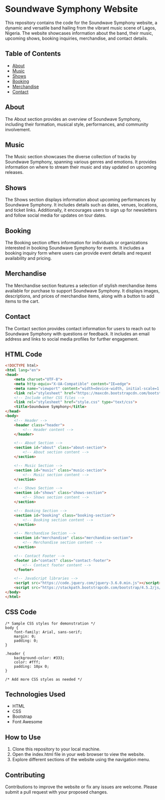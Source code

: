 
# Soundwave Symphony Website

This repository contains the code for the Soundwave Symphony website, a dynamic and versatile band hailing from the vibrant music scene of Lagos, Nigeria. The website showcases information about the band, their music, upcoming shows, booking inquiries, merchandise, and contact details.

## Table of Contents
- [About](#about)
- [Music](#music)
- [Shows](#shows)
- [Booking](#booking)
- [Merchandise](#merchandise)
- [Contact](#contact)

## About
The About section provides an overview of Soundwave Symphony, including their formation, musical style, performances, and community involvement.

## Music
The Music section showcases the diverse collection of tracks by Soundwave Symphony, spanning various genres and emotions. It provides information on where to stream their music and stay updated on upcoming releases.

## Shows
The Shows section displays information about upcoming performances by Soundwave Symphony. It includes details such as dates, venues, locations, and ticket links. Additionally, it encourages users to sign up for newsletters and follow social media for updates on tour dates.

## Booking
The Booking section offers information for individuals or organizations interested in booking Soundwave Symphony for events. It includes a booking inquiry form where users can provide event details and request availability and pricing.

## Merchandise
The Merchandise section features a selection of stylish merchandise items available for purchase to support Soundwave Symphony. It displays images, descriptions, and prices of merchandise items, along with a button to add items to the cart.

## Contact
The Contact section provides contact information for users to reach out to Soundwave Symphony with questions or feedback. It includes an email address and links to social media profiles for further engagement.

## HTML Code
```html
<!DOCTYPE html>
<html lang="en">
<head>
    <meta charset="UTF-8">
    <meta http-equiv="X-UA-Compatible" content="IE=edge">
    <meta name="viewport" content="width=device-width, initial-scale=1.0">
    <link rel="stylesheet" href="https://maxcdn.bootstrapcdn.com/bootstrap/4.2.1/css/bootstrap.min.css" type="text/css"/>
    <!-- Include other CSS files -->
    <link rel="stylesheet" href="style.css" type="text/css">
    <title>Soundwave Symphony</title>
</head>
<body>
    <!-- Header -->
    <header class="header">
        <!-- Header content -->
    </header>

    <!-- About Section -->
    <section id="about" class="about-section">
        <!-- About section content -->
    </section>

    <!-- Music Section -->
    <section id="music" class="music-section">
        <!-- Music section content -->
    </section>

    <!-- Shows Section -->
    <section id="shows" class="shows-section">
        <!-- Shows section content -->
    </section>

    <!-- Booking Section -->
    <section id="booking" class="booking-section">
        <!-- Booking section content -->
    </section>

    <!-- Merchandise Section -->
    <section id="merchandise" class="merchandise-section">
        <!-- Merchandise section content -->
    </section>

    <!-- Contact Footer -->
    <footer id="contact" class="contact-footer">
        <!-- Contact footer content -->
    </footer>

    <!-- JavaScript libraries -->
    <script src="https://code.jquery.com/jquery-3.6.0.min.js"></script>
    <script src="https://stackpath.bootstrapcdn.com/bootstrap/4.5.2/js/bootstrap.min.js"></script>
</body>
</html>
```

## CSS Code
```
/* Sample CSS styles for demonstration */
body {
    font-family: Arial, sans-serif;
    margin: 0;
    padding: 0;
}

.header {
    background-color: #333;
    color: #fff;
    padding: 10px 0;
}

/* Add more CSS styles as needed */

```
## Technologies Used
- HTML
- CSS
- Bootstrap
- Font Awesome

## How to Use
1. Clone this repository to your local machine.
2. Open the index.html file in your web browser to view the website.
3. Explore different sections of the website using the navigation menu.

## Contributing
Contributions to improve the website or fix any issues are welcome. Please submit a pull request with your proposed changes.

